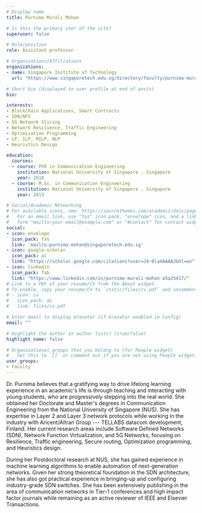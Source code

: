 ```yaml
---
# Display name
title: Purnima Murali Mohan

# Is this the primary user of the site?
superuser: false

# Role/position
role: Assistant professor

# Organizations/Affiliations
organizations:
- name: Singapore Institute of Technology
  url: "https://www.singaporetech.edu.sg/directory/faculty/purnima-murali-mohan"

# Short bio (displayed in user profile at end of posts)
bio: 

interests:
- Blockchain Applications, Smart Contracts
- SDN/NFV
- 5G Network Slicing
- Network Resilience, Traffic Engineering
- Optimization Programming
- LP, ILP, MILP, NLP
- Heuristics Design

education:
  courses:
  - course: PhD in Communication Engineering
    institution: National University of Singapore , Singapore
    year: 2018
  - course: M.Sc. in Communication Engineering
    institution: National University of Singapore , Singapore
    year: 2013

# Social/Academic Networking
# For available icons, see: https://sourcethemes.com/academic/docs/page-builder/#icons
#   For an email link, use "fas" icon pack, "envelope" icon, and a link in the
#   form "mailto:your-email@example.com" or "#contact" for contact widget.
social:
- icon: envelope
  icon_pack: fas
  link: 'mailto:purnima.mohan@singaporetech.edu.sg'
- icon: google-scholar
  icon_pack: ai
  link: "https://scholar.google.com/citations?user=J4-0la4AAAAJ&hl=en"
- icon: linkedin
  icon_pack: fab
  link: "https://www.linkedin.com/in/purnima-murali-mohan-a5a25417/"
# Link to a PDF of your resume/CV from the About widget.
# To enable, copy your resume/CV to `static/files/cv.pdf` and uncomment the lines below.
# - icon: cv
#   icon_pack: ai
#   link: files/cv.pdf

# Enter email to display Gravatar (if Gravatar enabled in Config)
email: ""

# Highlight the author in author lists? (true/false)
highlight_name: false

# Organizational groups that you belong to (for People widget)
#   Set this to `[]` or comment out if you are not using People widget.
user_groups:
- Faculty
---
```


Dr. Purnima believes that a gratifying way to drive lifelong learning experience in an academic's life is through teaching and interacting with young students, who are progressively stepping into the real world. She obtained her Doctorate and Master's degrees in Communication Engineering from the National University of Singapore (NUS).  She has expertise in Layer 2 and Layer 3 network protocols while working in the industry with Aricent/Altran Group --- TELLABS datacom development, Finland.  Her current research areas include Software Defined Networks (SDN), Network Function Virtualization, and 5G Networks, focusing on Resilience, Traffic engineering, Secure routing, Optimization programming, and Heuristics design.

During her Postdoctoral research at NUS,  she has gained experience in machine learning algorithms to enable automation of next-generation networks. Given her strong theoretical foundation in the SDN architecture, she has also got practical experience in bringing-up and configuring industry-grade SDN switches. She has been extensively publishing in the area of communication networks in Tier-1 conferences and high impact factor journals while remaining as an active reviewer of IEEE and Elsevier Transactions.

